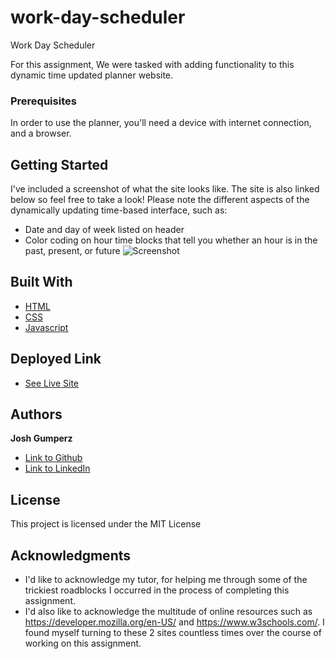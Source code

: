 # work-day-scheduler
Work Day Scheduler

For this assignment, We were tasked with adding functionality to this dynamic time updated planner website. 

### Prerequisites

In order to use the planner, you'll need a device with internet connection, and a browser.

## Getting Started

I've included a screenshot of what the site looks like. The site is also linked below so feel free to take a look! 
Please note the different aspects of the dynamically updating time-based interface, such as:
- Date and day of week listed on header
- Color coding on hour time blocks that tell you whether an hour is in the past, present, or future
![Screenshot](https://i.imgur.com/4DfzZMT.png)



## Built With
* [HTML](https://developer.mozilla.org/en-US/docs/Web/HTML)
* [CSS](https://developer.mozilla.org/en-US/docs/Web/CSS)
* [Javascript](https://developer.mozilla.org/en-US/docs/Web/JavaScript)

## Deployed Link

* [See Live Site](https://joshgumperz.github.io/work-day-scheduler/)


## Authors

**Josh Gumperz** 

- [Link to Github](https://github.com/JoshGumperz)
- [Link to LinkedIn](https://www.linkedin.com/in/josh-gumperz-8706a8185/)

## License

This project is licensed under the MIT License 

## Acknowledgments

* I'd like to acknowledge my tutor, for helping me through some of the trickiest roadblocks I occurred in the process of completing this assignment.  
* I'd also like to acknowledge the multitude of online resources such as https://developer.mozilla.org/en-US/ and https://www.w3schools.com/. I found myself turning to these 2 sites countless times over the course of working on this assignment.   